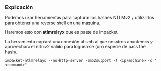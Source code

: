 ### Explicación

Podemos usar herramientas para capturar los hashes NTLMv2 y utilizarlos para obtener una reverse shell en una máquina.

Haremos esto con **ntlmrelayx** que es paete de impacket.

La herramienta captará una conexión al smb al que nosotros apuntemos y aprovechará el nrlmv2 valido para loguearse (una especie de pass the hash).

    impacket-ntlmrelayx --no-http-server -smb2support -t <ip/machine> -c "<command>"
